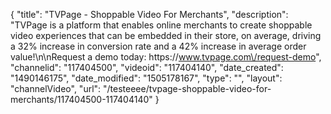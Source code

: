 {
    "title": "TVPage - Shoppable Video For Merchants",
    "description": "TVPage is a platform that enables online merchants to create shoppable video experiences that can be embedded in their store, on average, driving a 32% increase in conversion rate and a 42% increase in average order value!\n\nRequest a demo today: https:\/\/www.tvpage.com\/request-demo",
    "channelid": "117404500",
    "videoid": "117404140",
    "date_created": "1490146175",
    "date_modified": "1505178167",
    "type": "",
    "layout": "channelVideo",
    "url": "\/testeeee\/tvpage-shoppable-video-for-merchants\/117404500-117404140"
}